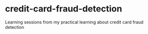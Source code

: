 # credit-card-fraud-detection
Learning sessions from my practical learning about credit card fraud detection
